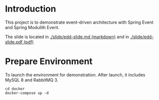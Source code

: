 # Introduction 
This project is to demonstrate event-driven architecture with Spring Event and Spring Modulith Event.

The slide is located in [./slide/edd-slide.md (markdown)](./slide/edd-slide.md) and 
in [./slide/edd-slide.pdf (pdf)](./slide/edd-slide.pdf)

# Prepare Environment
To launch the environment for demonstration. After launch, it includes 
MySQL 8 and RabbitMQ 3.
```shell
cd docker
docker-compose up -d
```
